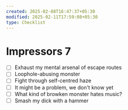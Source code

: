 ```yaml
---
created: 2025-02-08T16:47:37+05:30
modified: 2025-02-11T17:59:08+05:30
type: Checklist
---
```


# Impressors 7

- [ ] Exhaust my mental arsenal of escape routes
- [ ] Loophole-abusing monster
- [ ] Fight through self-centred haze
- [ ] It might be a problem, we don't know yet
- [ ] What kind of browken monster hates music?
- [ ] Smash my dick with a hammer
